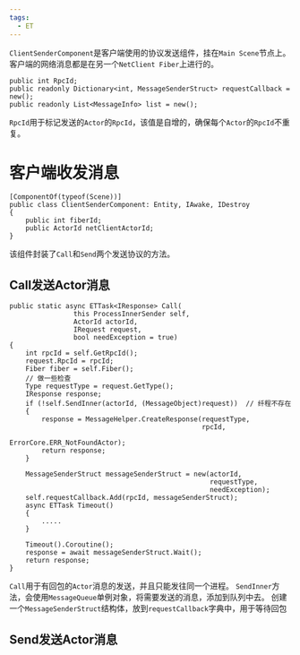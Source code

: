 ```yaml
---
tags:
  - ET
---
```

`ClientSenderComponent`是客户端使用的协议发送组件，挂在`Main Scene`节点上。客户端的网络消息都是在另一个`NetClient Fiber`上进行的。
```CSharp
public int RpcId;
public readonly Dictionary<int, MessageSenderStruct> requestCallback = new();
public readonly List<MessageInfo> list = new();
```
`RpcId`用于标记发送的`Actor`的`RpcId`，该值是自增的，确保每个`Actor`的`RpcId`不重复。
# 客户端收发消息
```CSharp
[ComponentOf(typeof(Scene))]
public class ClientSenderComponent: Entity, IAwake, IDestroy
{
    public int fiberId;
    public ActorId netClientActorId;
}
```
该组件封装了`Call`和`Send`两个发送协议的方法。
## Call发送Actor消息
```CSharp
public static async ETTask<IResponse> Call(
                this ProcessInnerSender self,
                ActorId actorId,
                IRequest request,
                bool needException = true)
{
    int rpcId = self.GetRpcId();
    request.RpcId = rpcId;
    Fiber fiber = self.Fiber();
    // 做一些检查
    Type requestType = request.GetType();
    IResponse response;
    if (!self.SendInner(actorId, (MessageObject)request))  // 纤程不存在
    {
        response = MessageHelper.CreateResponse(requestType, 
                                                rpcId, 
                                                ErrorCore.ERR_NotFoundActor);
        return response;
    }
            
    MessageSenderStruct messageSenderStruct = new(actorId, 
                                                  requestType, 
                                                  needException);
    self.requestCallback.Add(rpcId, messageSenderStruct);
    async ETTask Timeout()
    {
        .....
    }
            
    Timeout().Coroutine();
    response = await messageSenderStruct.Wait();
    return response;
}
```
`Call`用于有回包的`Actor`消息的发送，并且只能发往同一个进程。
`SendInner`方法，会使用`MessageQueue`单例对象，将需要发送的消息，添加到队列中去。
创建一个`MessageSenderStruct`结构体，放到`requestCallback`字典中，用于等待回包
## Send发送Actor消息
